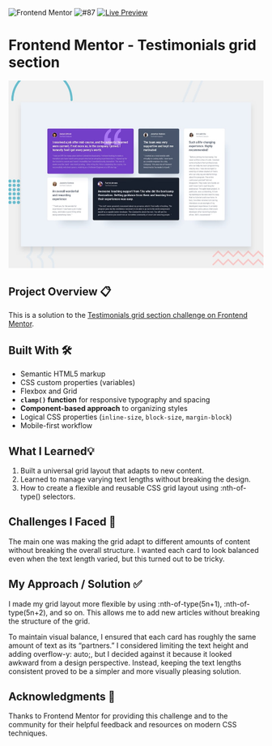 ![Frontend Mentor](https://img.shields.io/badge/Frontend%20Mentor-Challenge-4BC0F0?logo=frontendmentor&logoColor=white) ![#87](https://img.shields.io/badge/%238-red) [![Live Preview](https://img.shields.io/badge/Live-Preview-green)]()

# Frontend Mentor - Testimonials grid section
![Design preview for the Testimonials grid section](./preview.jpg)

## Project Overview 📋 

This is a solution to the [Testimonials grid section challenge on Frontend Mentor](https://www.frontendmentor.io/challenges/testimonials-grid-section-Nnw6J7Un7).

## Built With 🛠️

- Semantic HTML5 markup
- CSS custom properties (variables)
- Flexbox and Grid
- **`clamp()` function** for responsive typography and spacing
- **Component-based approach** to organizing styles
- Logical CSS properties (`inline-size`, `block-size`, `margin-block`)
- Mobile-first workflow

##  What I Learned💡
1. Built a universal grid layout that adapts to new content.
2. Learned to manage varying text lengths without breaking the design.
3. How to create a flexible and reusable CSS grid layout using :nth-of-type() selectors.
   

## Challenges I Faced 🚧

The main one was making the grid adapt to different amounts of content without breaking the overall structure. I wanted each card to look balanced even when the text length varied, but this turned out to be tricky.


## My Approach / Solution ✅

I made my grid layout more flexible by using :nth-of-type(5n+1), :nth-of-type(5n+2), and so on. This allows me to add new articles without breaking the structure of the grid.

To maintain visual balance, I ensured that each card has roughly the same amount of text as its “partners.” I considered limiting the text height and adding overflow-y: auto;, but I decided against it because it looked awkward from a design perspective. Instead, keeping the text lengths consistent proved to be a simpler and more visually pleasing solution.


##  Acknowledgments 🙏
Thanks to Frontend Mentor for providing this challenge and to the community for their helpful feedback and resources on modern CSS techniques.

